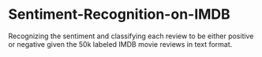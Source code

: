 # Sentiment-Recognition-on-IMDB
Recognizing the sentiment and classifying each review to be either positive or negative given the 50k labeled IMDB movie reviews in text format. 
